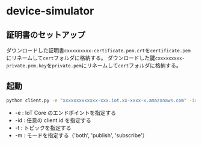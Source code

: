 # device-simulator

## 証明書のセットアップ

ダウンロードした証明書`cxxxxxxxxx-certificate.pem.crt`を`certificate.pem`にリネームして`cert`フォルダに格納する。
ダウンロードした鍵`cxxxxxxxxx-private.pem.key`を`private.pem`にリネームして`cert`フォルダに格納する。

## 起動

```bash
python client.py -e "xxxxxxxxxxxxx-xxx.iot.xx-xxxx-x.amazonaws.com" -id "device01" -t "sdk/test/Python" -m "both"
```

- -e : IoT Core のエンドポイントを指定する
- -id : 任意の client id を指定する
- -t : トピックを指定する
- -m : モードを指定する（'both', 'publish', 'subscribe'）
